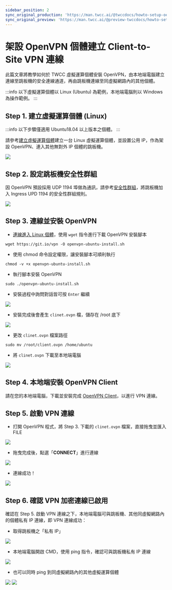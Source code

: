 ```yaml
---
sidebar_position: 2
sync_original_production: 'https://man.twcc.ai/@twccdocs/howto-setup-oepnvpn-client-to-site-vpn-zh' 
sync_original_preview: 'https://man.twcc.ai/@preview-twccdocs/howto-setup-oepnvpn-client-to-site-vpn-zh' 
---
```


# 架設 OpenVPN 個體建立 Client-to-Site VPN 連線

此篇文章將教學如何於 TWCC 虛擬運算個體安裝 OpenVPN，由本地端電腦建立連線至跳板機的安全連線通道，再由跳板機連線至同虛擬網路內的其他個體。

:::info
以下虛擬運算個體以 Linux (Ubuntu) 為範例，本地端電腦則以 Windows 為操作範例。
:::

## Step 1. 建立虛擬運算個體 (Linux)

:::info
以下步驟僅適用 Ubuntu18.04 以上版本之個體。
:::


請參考[建立虛擬運算個體](https://man.twcc.ai/@twccdocs/guide-vcs-create-zh)建立一台 Linux 虛擬運算個體，並設置公用 IP，作為架設 OpenVPN、連入其他無對外 IP 個體的跳板機。

![](https://i.imgur.com/UZzRVMC.png)

 

## Step 2. 設定跳板機安全性群組
因 OpenVPN 預設採用 UDP 1194 埠做為通訊，請參考[安全性群組](https://man.twcc.ai/@twccdocs/guide-vcs-sg-zh)，將跳板機加入 Ingress UPD 1194 的安全性群組規則。

![](https://i.imgur.com/56o4Til.png)


## Step 3. 連線並安裝 OpenVPN

- [連線進入 Linux 個體](https://man.twcc.ai/@twccdocs/vcs-guide-connect-to-linux-from-windows-zh)，使用 `wget` 指令進行下載 OpenVPN 安裝腳本

```
wget https://git.io/vpn -O openvpn-ubuntu-install.sh
```

- 使用 chmod 命令設定權限，讓安裝腳本可順利執行

```
chmod -v +x openvpn-ubuntu-install.sh
```


- 執行腳本安裝 OpenVPN

```
sudo ./openvpn-ubuntu-install.sh
```

- 安裝過程中詢問對話皆可按 `Enter` 繼續

![](https://i.imgur.com/SUdRHXv.png)


- 安裝完成後會產生 `clinet.ovpn` 檔，儲存在 /root 底下

![](https://i.imgur.com/yZaye2D.png)


- 更改 `clinet.ovpn` 檔案路徑

```
sudo mv /root/client.ovpn /home/ubuntu
```


- 將 `clinet.ovpn` 下載至本地端電腦

![](https://i.imgur.com/8OqGSOr.png)


## Step 4. 本地端安裝 OpenVPN Client

請在您的本地端電腦，下載並安裝完成 [OpenVPN Client](https://openvpn.net/vpn-client/)，以進行 VPN 連線。


## Step 5. 啟動 VPN 連線

- 打開 OpenVPN 程式，將 Step 3. 下載的 `clinet.ovpn` 檔案，直接拖曳並匯入 FILE

![](https://cos.twcc.ai/SYS-MANUAL/uploads/upload_0052af78144363408630ea8ee7dd96f8.png)

- 拖曳完成後，點選「**CONNECT**」進行連線

![](https://i.imgur.com/uZD9gD1.png)


- 連線成功！

![](https://i.imgur.com/eec3eJT.png)


## Step 6. 確認 VPN 加密連線已啟用

確認在 Step 5. 啟動 VPN 連線之下，本地端電腦可與跳板機、其他同虛擬網路內的個體私有 IP 連線，即 VPN 連線成功：

- 取得跳板機之「私有 IP」

![](https://cos.twcc.ai/SYS-MANUAL/uploads/upload_9516eae28be233d2a2e32f4b9a11c0cc.png)


- 本地端電腦開啟 CMD，使用 ping 指令，確認可與跳板機私有 IP 連線

![](https://cos.twcc.ai/SYS-MANUAL/uploads/upload_1ac71acfda06dcfd2ab139742284e280.png)

- 也可以同時 ping 到同虛擬網路內的其他虛擬運算個體

![](https://cos.twcc.ai/SYS-MANUAL/uploads/upload_309e93a516dbce476590ff44dd9568cb.png)
![](https://cos.twcc.ai/SYS-MANUAL/uploads/upload_aa4f7abd06e48bbcf008b1e06c648eac.png)